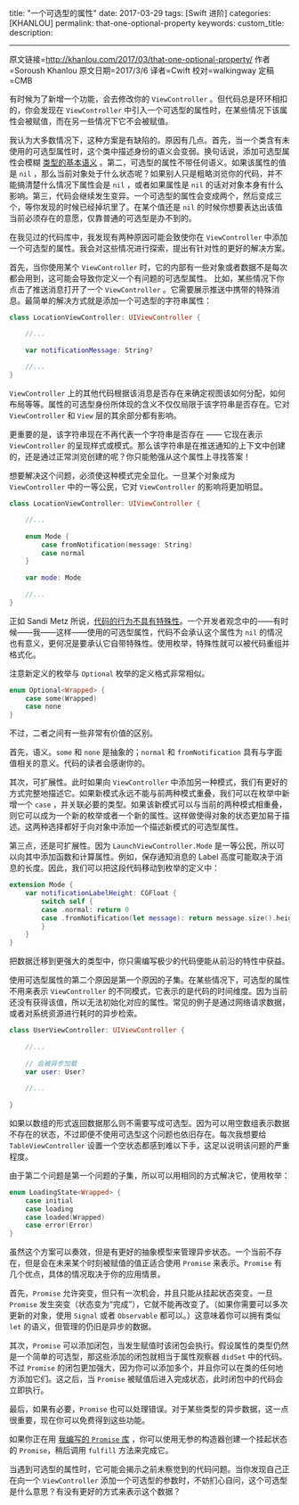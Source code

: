 title: "一个可选型的属性"
date: 2017-03-29
tags: [Swift 进阶]
categories: [KHANLOU]
permalink: that-one-optional-property
keywords: 
custom_title: 
description: 

---
原文链接=http://khanlou.com/2017/03/that-one-optional-property/
作者=Soroush Khanlou
原文日期=2017/3/6
译者=Cwift
校对=walkingway
定稿=CMB

<!--此处开始正文-->

有时候为了新增一个功能，会去修改你的 `ViewController` 。但代码总是环环相扣的，你会发现在 `ViewController` 中引入一个可选型的属性时，在某些情况下该属性会被赋值，而在另一些情况下它不会被赋值。

我认为大多数情况下，这种方案是有缺陷的。原因有几点。首先，当一个类含有未使用的可选型属性时，这个类中描述身份的语义会变弱。换句话说，添加可选型属性会模糊 [类型的基本语义](http://khanlou.com/2017/01/the-underlying-structure/) 。第二，可选型的属性不带任何语义。如果该属性的值是 `nil` ，那么当前对象处于什么状态呢？如果别人只是粗略浏览你的代码，并不能搞清楚什么情况下属性会是 `nil` ，或者如果属性是 `nil` 的话对对象本身有什么影响。第三，代码会继续发生变异。一个可选型的属性会变成两个，然后变成三个，等你发现的时候已经掉坑里了。在某个值还是 `nil` 的时候你想要表达出该值当前必须存在的意愿，仅靠普通的可选型是办不到的。

在我见过的代码库中，我发现有两种原因可能会致使你在 `ViewController` 中添加一个可选型的属性。我会对这些情况进行探索，提出有针对性的更好的解决方案。

<!--more-->

首先，当你使用某个 `ViewController` 时，它的内部有一些对象或者数据不是每次都会用到，这可能会导致你定义一个有问题的可选型属性。
比如，某些情况下你点击了推送消息打开了一个 `ViewController` 。它需要展示推送中携带的特殊消息。最简单的解决方式就是添加一个可选型的字符串属性：

```swift
class LocationViewController: UIViewController {

	//...
	
	var notificationMessage: String?
	
	//...
}
```

`ViewController` 上的其他代码根据该消息是否存在来确定视图该如何分配，如何布局等等。属性的可选型身份所体现的含义不仅仅局限于该字符串是否存在。它对 `ViewController` 和 `View` 层的其余部分都有影响。

更重要的是，该字符串现在不再代表一个字符串是否存在 —— 它现在表示 `ViewController` 的呈现样式或模式。那么该字符串是在推送通知的上下文中创建的，还是通过正常浏览创建的呢？你只能勉强从这个属性上寻找答案！

想要解决这个问题，必须使这种模式完全显化。一旦某个对象成为 `ViewController` 中的一等公民，它对 `ViewController` 的影响将更加明显。

```swift
class LocationViewController: UIViewController {

	//...
	
	enum Mode {
		case fromNotification(message: String)
		case normal
	}
	
	var mode: Mode
	
	//...
}
```

正如 Sandi Metz 所说，[代码的行为不具有特殊性](https://www.youtube.com/watch?v=OMPfEXIlTVE)。一个开发者观念中的——有时候——我——这样——使用的可选型属性，代码不会承认这个属性为 `nil` 的情况也有意义，更何况是要承认它自带特殊性。使用枚举，特殊性就可以被代码重组并格式化。

注意新定义的枚举与 `Optional` 枚举的定义格式非常相似。

```swift
enum Optional<Wrapped> {
	case some(Wrapped)
	case none
}
```

不过，二者之间有一些非常有价值的区别。

首先，语义。`some` 和 `none` 是抽象的；`normal` 和 `fromNotification` 具有与字面值相关的意义。代码的读者会感谢你的。

其次，可扩展性。此时如果向 `ViewController` 中添加另一种模式，我们有更好的方式完整地描述它。如果新模式永远不能与前两种模式重叠，我们可以在枚举中新增一个 `case` ，并关联必要的类型。如果该新模式可以与当前的两种模式相重叠，则它可以成为一个新的枚举或者一个新的属性。这样做使得对象的状态更加易于描述。这两种选择都好于向对象中添加一个描述新模式的可选型属性。

第三点，还是可扩展性。因为 `LaunchViewController.Mode` 是一等公民，所以可以向其中添加函数和计算属性。例如，保存通知消息的 Label 高度可能取决于消息的长度。因此，我们可以把这段代码移动到枚举的定义中：

```swift
extension Mode {
	var notificationLabelHeight: CGFloat {
		switch self {
		case .normal: return 0
		case .fromNotification(let message): return message.size().height
		}
	}
}
```

把数据迁移到更强大的类型中，你只需编写极少的代码便能从前沿的特性中获益。

使用可选型属性的第二个原因是第一个原因的子集。在某些情况下，可选型的属性不用来表示 `ViewController` 的不同模式，它表示的是代码的时间维度。因为当前还没有获得该值，所以无法初始化对应的属性。常见的例子是通过网络请求数据，或者对系统资源进行耗时的异步检索。

```swift
class UserViewController: UIViewController {
	
	//...
	
	// 会被异步加载
	var user: User?
	
	//...
	
}
```

如果以数组的形式返回数据那么则不需要写成可选型。因为可以用空数组表示数据不存在的状态，不过即便不使用可选型这个问题也依旧存在。每次我想要给 `TableViewController` 设置一个空状态都感到难以下手，这足以说明该问题的严重程度。

由于第二个问题是第一个问题的子集，所以可以用相同的方式解决它，使用枚举：

```swift
enum LoadingState<Wrapped> {
	case initial
	case loading
	case loaded(Wrapped)
	case error(Error)
}
```

虽然这个方案可以奏效，但是有更好的抽象模型来管理异步状态。一个当前不存在，但是会在未来某个时刻被赋值的值正适合使用 `Promise` 来表示。`Promise` 有几个优点，具体的情况取决于你的应用情景。

首先，`Promise` 允许突变，但只有一次机会，并且只能从挂起状态突变。一旦 `Promise` 发生突变（状态变为“完成”），它就不能再改变了。（如果你需要可以多次更新的对象，使用 `Signal` 或者 `Observable` 都可以。）这意味着你可以拥有类似 `let` 的语义，但管理的仍旧是异步的数据。

其次，`Promise` 可以添加闭包，当发生赋值时该闭包会执行。假设属性的类型仍然是一个简单的可选型，那这些添加的闭包就相当于属性观察器 `didSet` 中的代码。不过 `Promise` 的闭包更加强大，因为你可以添加多个，并且你可以在类的任何地方添加它们。这之后，当 `Promise` 被赋值后进入完成状态，此时闭包中的代码会立即执行。

最后，如果有必要，`Promise` 也可以处理错误。对于某些类型的异步数据，这一点很重要，现在你可以免费得到这些功能。

如果你正在用 [我编写的 `Promise` 库](https://github.com/khanlou/Promise) ，你可以使用无参的构造器创建一个挂起状态的 `Promise`，稍后调用 `fulfill` 方法来完成它。

当遇到可选型的属性时，它可能会揭示之前未察觉到的代码问题。当你发现自己正在向一个 `ViewController` 添加一个可选型的参数时，不妨扪心自问，这个可选型是什么意思？有没有更好的方式来表示这个数据？
